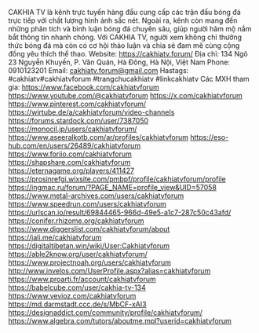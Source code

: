 CAKHIA TV là kênh trực tuyến hàng đầu cung cấp các trận đấu bóng đá trực tiếp với chất lượng hình ảnh sắc nét. Ngoài ra, kênh còn mang đến những phân tích và bình luận bóng đá chuyên sâu, giúp người hâm mộ nắm bắt thông tin nhanh chóng. Với CAKHIA TV, người xem không chỉ thưởng thức bóng đá mà còn có cơ hội thảo luận và chia sẻ đam mê cùng cộng đồng yêu thích thể thao.
Website: https://cakhiatv.forum/
Địa chỉ: 134 Ngõ 23 Nguyễn Khuyến, P. Văn Quán, Hà Đông, Hà Nội, Việt Nam
Phone: 0910123201
Email: cakhiatv.forum@gmail.com
Hastags: #cakhiatv#cakhiatvforum #trangchucakhiatv #linkcakhiatv
Các MXH tham gia:
https://www.facebook.com/cakhiatvforum
https://www.youtube.com/@cakhiatvforum
https://x.com/cakhiatvforum
https://www.pinterest.com/cakhiatvforum/
https://wirtube.de/a/cakhiatvforum/video-channels
https://forums.stardock.com/user/7387050
https://monocil.jp/users/cakhiatvforum/
https://www.aseeralkotb.com/ar/profiles/cakhiatvforum
https://eso-hub.com/en/users/26489/cakhiatvforum
https://www.foriio.com/cakhiatvforum
https://shapshare.com/cakhiatvforum
https://eternagame.org/players/411427
https://prosinrefgi.wixsite.com/pmbpf/profile/cakhiatvforum/profile
https://ingmac.ru/forum/?PAGE_NAME=profile_view&UID=57058
https://www.metal-archives.com/users/cakhiatvforum 
https://www.speedrun.com/users/cakhiatvforum 
https://urlscan.io/result/69844465-966d-49e5-a1c7-287c50c43afd/ 
https://conifer.rhizome.org/cakhiatvforum 
https://www.diggerslist.com/cakhiatvforum/about 
https://jali.me/cakhiatvforum 
https://digitaltibetan.win/wiki/User:Cakhiatvforum 
https://able2know.org/user/cakhiatvforum/ 
https://www.projectnoah.org/users/cakhiatvforum 
http://www.invelos.com/UserProfile.aspx?alias=cakhiatvforum 
https://www.proarti.fr/account/cakhiatvforum 
https://babelcube.com/user/cakhia-tv-134 
https://www.vevioz.com/cakhiatvforum
https://md.darmstadt.ccc.de/s/MbCF-xAI3 
https://designaddict.com/community/profile/cakhiatvforum/ 
https://www.algebra.com/tutors/aboutme.mpl?userid=cakhiatvforum 

